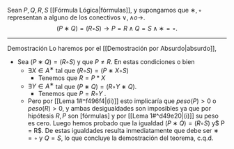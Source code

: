Sean $P , Q, R,S$ [[Fórmula Lógica|fórmulas]], y supongamos que $∗,◦$ representan a alguno de los conectivos $∨, ∧ o →$.  $$(P ∗ Q) = (R ◦ S) → P = R ∧Q = S ∧ ∗ = ◦.$$
***
Demostración
Lo haremos por el [[Demostración por Absurdo|absurdo]], 
- Sea $(P ∗ Q) = (R ◦ S)$ y que $P ≠ R$. En estas condiciones o bien 
	- $∃ X ∈ A^∗$ tal que $(R ◦ S) = (P ∗ X ◦ S)$ 
		- Tenemos que $R=P*X$
	- $∃  Y ∈ A^∗$ tal que $(P ∗ Q) = (R ◦ Y ∗ Q)$.  
		- Tenemos que $P = R ◦ Y$ . 
	- Pero por [[Lema 1#^f496f4|(ii)]] esto implicaría que $peso(P) > 0$ o $peso(R) > 0$, y ambas desigualdades son imposibles  ya que por hipótesis $R, P$ son [fórmulas] y por [[Lema 1#^d49e20|(i)]] su peso es cero.
Luego hemos probado que la igualdad $(P ∗ Q) = (R ◦ S)$ y$ P = R$.  De estas igualdades resulta inmediatamente que debe ser $∗ = ◦$ y $Q = S$, lo que concluye la demostración del teorema, c.q.d.